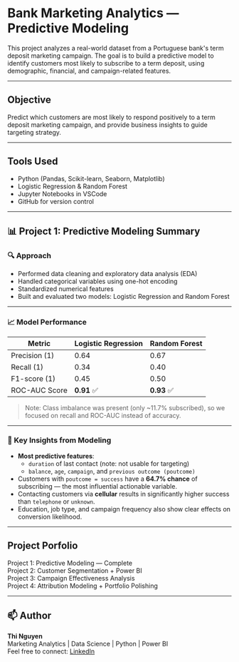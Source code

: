 # Bank Marketing Analytics — Predictive Modeling

This project analyzes a real-world dataset from a Portuguese bank's term deposit marketing campaign. The goal is to build a predictive model to identify customers most likely to subscribe to a term deposit, using demographic, financial, and campaign-related features.

---

## Objective

Predict which customers are most likely to respond positively to a term deposit marketing campaign, and provide business insights to guide targeting strategy.

---

## Tools Used

- Python (Pandas, Scikit-learn, Seaborn, Matplotlib)
- Logistic Regression & Random Forest
- Jupyter Notebooks in VSCode
- GitHub for version control

---

## 📊 Project 1: Predictive Modeling Summary

### 🔍 Approach

- Performed data cleaning and exploratory data analysis (EDA)
- Handled categorical variables using one-hot encoding
- Standardized numerical features
- Built and evaluated two models: Logistic Regression and Random Forest

---

### 📈 Model Performance

| Metric          | Logistic Regression | Random Forest |
|-----------------|---------------------|----------------|
| Precision (1)   | 0.64                | 0.67           |
| Recall (1)      | 0.34                | 0.40           |
| F1-score (1)    | 0.45                | 0.50           |
| ROC-AUC Score   | **0.91** ✅         | **0.93** ✅    |

> Note: Class imbalance was present (only ~11.7% subscribed), so we focused on recall and ROC-AUC instead of accuracy.

---

### 🔑 Key Insights from Modeling

- **Most predictive features**:
  - `duration` of last contact (note: not usable for targeting)
  - `balance`, `age`, `campaign`, and `previous outcome (poutcome)`
- Customers with `poutcome = success` have a **64.7% chance** of subscribing — the most influential actionable variable.
- Contacting customers via **cellular** results in significantly higher success than `telephone` or `unknown`.
- Education, job type, and campaign frequency also show clear effects on conversion likelihood.


---

## Project Porfolio

Project 1: Predictive Modeling — Complete  
Project 2: Customer Segmentation + Power BI  
Project 3: Campaign Effectiveness Analysis  
Project 4: Attribution Modeling + Portfolio Polishing  

---

## 📫 Author

**Thi Nguyen**  
Marketing Analytics | Data Science | Python | Power BI  
Feel free to connect: [LinkedIn](https://www.linkedin.com/in/tienthinguyen)

